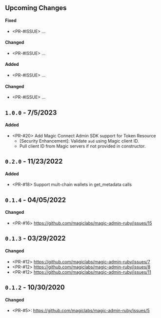 ## Upcoming Changes

#### Fixed

- <PR-#ISSUE> ...

#### Changed

- <PR-#ISSUE> ...

#### Added

- <PR-#ISSUE> ...

#### Changed

- <PR-#ISSUE> ...

## `1.0.0` - 7/5/2023

#### Added

- <PR-#20> Add Magic Connect Admin SDK support for Token Resource
  - [Security Enhancement]: Validate `aud` using Magic client ID. 
  - Pull client ID from Magic servers if not provided in constructor.

## `0.2.0` - 11/23/2022

#### Added

- <PR-#18> Support mult-chain wallets in get_metadata calls

## `0.1.4` - 04/05/2022

#### Changed

- <PR-#16> https://github.com/magiclabs/magic-admin-ruby/issues/15

## `0.1.3` - 03/29/2022

#### Changed

- <PR-#12> https://github.com/magiclabs/magic-admin-ruby/issues/7
- <PR-#12> https://github.com/magiclabs/magic-admin-ruby/issues/8
- <PR-#12> https://github.com/magiclabs/magic-admin-ruby/issues/11

## `0.1.2` - 10/30/2020

#### Changed

- <PR-#5>: https://github.com/magiclabs/magic-admin-ruby/issues/5
